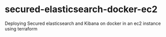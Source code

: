 # secured-elasticsearch-docker-ec2
Deploying Secured elasticsearch and Kibana on docker in an ec2 instance using terraform
